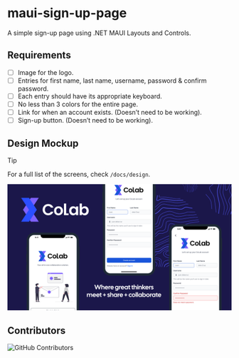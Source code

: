 # maui-sign-up-page
A simple sign-up page using .NET MAUI Layouts and Controls.

## Requirements

- [ ] Image for the logo.
- [ ] Entries for first name, last name, username, password & confirm password.
- [ ] Each entry should have its appropriate keyboard.
- [ ] No less than 3 colors for the entire page.
- [ ] Link for when an account exists. (Doesn’t need to be working).
- [ ] Sign-up button. (Doesn’t need to be working).

## Design Mockup

> [!Tip]
> For a full list of the screens, check `/docs/design`.

![](./docs/design/showcase.png)

## Contributors

![GitHub Contributors](https://contrib.rocks/image?repo=Luzefiru/maui-sign-up-page)

